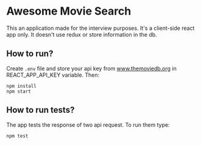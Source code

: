 # Awesome Movie Search

This an application made for the interview purposes. It's a client-side react app only. It doesn't use redux or store information in the db.

## How to run?

Create `.env` file and store your api key from www.themoviedb.org in REACT_APP_API_KEY variable. Then:

    npm install
    npm start

## How to run tests?

The app tests the response of two api request. To run them type:

    npm test